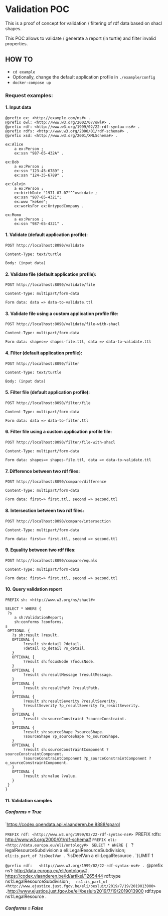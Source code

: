 # Validation POC

This is a proof of concept for validation / filtering of rdf data based on shacl shapes.

This POC allows to validate / generate a report (in turtle) and filter invalid properties.

## HOW TO

- `cd example`
- Optionally, change the default application profile in `./example/config`
- `docker-compose up`

### Request examples:

#### 1. Input data

```
@prefix ex: <http://example.com/ns#> .
@prefix owl: <http://www.w3.org/2002/07/owl#> .
@prefix rdf: <http://www.w3.org/1999/02/22-rdf-syntax-ns#> .
@prefix rdfs: <http://www.w3.org/2000/01/rdf-schema#> .
@prefix xsd: <http://www.w3.org/2001/XMLSchema#> .

ex:Alice
    a ex:Person ;
    ex:ssn "987-65-432A" .

ex:Bob
    a ex:Person ;
    ex:ssn "123-45-6789" ;
    ex:ssn "124-35-6789" .

ex:Calvin
    a ex:Person ;
    ex:birthDate "1971-07-07"^^xsd:date ;
    ex:ssn "987-65-4321";
    ex:www "kekee";
    ex:worksFor ex:UntypedCompany .

ex:Momo
    a ex:Person ;
    ex:ssn "987-65-4321" .

```

#### 1. Validate (default application profile):

`POST http://localhost:8090/validate` 

`Content-Type: text/turtle`

`Body: (input data)`

#### 2. Validate file (default application profile):

`POST http://localhost:8090/validate/file` 

`Content-Type: multipart/form-data`

`Form data: data => data-to-validate.ttl`

#### 3. Validate file using a custom application profile file:

`POST http://localhost:8090/validate/file-with-shacl` 

`Content-Type: multipart/form-data`

`Form data: shapes=> shapes-file.ttl, data => data-to-validate.ttl`

#### 4. Filter (default application profile):

`POST http://localhost:8090/filter`

`Content-Type: text/turtle`

`Body: (input data)`

#### 5. Filter file (default application profile):

`POST http://localhost:8090/filter/file`

`Content-Type: multipart/form-data`

`Form data: data => data-to-filter.ttl`

#### 6. Filter file using a custom application profile file:

`POST http://localhost:8090/filter/file-with-shacl`

`Content-Type: multipart/form-data`

`Form data: shapes=> shapes-file.ttl, data => data-to-validate.ttl`

#### 7. Difference between two rdf files:

`POST http://localhost:8090/compare/difference`

`Content-Type: multipart/form-data`

`Form data: first=> first.ttl, second => second.ttl`

#### 8. Intersection between two rdf files:

`POST http://localhost:8090/compare/intersection`

`Content-Type: multipart/form-data`

`Form data: first=> first.ttl, second => second.ttl`

#### 9. Equality between two rdf files:

`POST http://localhost:8090/compare/equals`

`Content-Type: multipart/form-data`

`Form data: first=> first.ttl, second => second.ttl`

#### 10. Query validation report

```
PREFIX sh: <http://www.w3.org/ns/shacl#>

SELECT * WHERE {
 ?s
    a sh:ValidationReport;
   	sh:conforms ?conforms.
s
 OPTIONAL {
   ?s sh:result ?result.
   OPTIONAL {
    	?result sh:detail ?detail.
    	?detail ?p_detail ?o_detail.
   }
   OPTIONAL {
    	?result sh:focusNode ?focusNode.
   }
   OPTIONAL {
    	?result sh:resultMessage ?resultMessage.
   }
   OPTIONAL {
    	?result sh:resultPath ?resultPath.
   }
   OPTIONAL {
    	?result sh:resultSeverity ?resultSeverity.
    	?resultSeverity ?p_resultSeverity ?o_resultSeverity.
   }
   OPTIONAL {
    	?result sh:sourceConstraint ?sourceConstraint.
   }
   OPTIONAL {
    	?result sh:sourceShape ?sourceShape.
    	?sourceShape ?p_sourceShape ?o_sourceShape.
   }
   OPTIONAL {
    	?result sh:sourceConstraintComponent ?sourceConstraintComponent.
    	?sourceConstraintComponent ?p_sourceConstraintComponent ?o_sourceConstraintComponent.
   }
   OPTIONAL {
    	?result sh:value ?value.
   }
 }
}
```
#### 11. Validation samples

##### Conforms = True
`https://codex.opendata.api.vlaanderen.be:8888/sparql

`PREFIX rdf: <http://www.w3.org/1999/02/22-rdf-syntax-ns#>
`PREFIX rdfs: <http://www.w3.org/2000/01/rdf-schema#>
`PREFIX eli: <http://data.europa.eu/eli/ontology#>
`
`SELECT * WHERE {
`   ?legalResourceSubdivision a eli:LegalResourceSubdivision;
`       eli:is_part_of ?isDeelVan .
`   ?isDeelVan a eli:LegalResource .
`}LIMIT 1

`@prefix rdf:	<http://www.w3.org/1999/02/22-rdf-syntax-ns#> .
`@prefix ns1:	<http://data.europa.eu/eli/ontology#> .
`
`<https://codex.vlaanderen.be/id/artikel/1265444>	rdf:type	ns1:LegalResourceSubdivision ;
`	ns1:is_part_of	<http://www.ejustice.just.fgov.be/eli/besluit/2019/7/19/2019013900> .
`<http://www.ejustice.just.fgov.be/eli/besluit/2019/7/19/2019013900>	rdf:type	ns1:LegalResource .


##### Conforms = False

